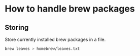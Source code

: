 # How to handle brew packages

## Storing

Store currently installed brew packages in a file.

```bash
brew leaves > homebrew/leaves.txt
```
